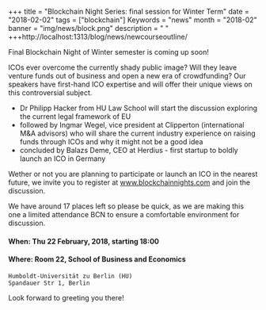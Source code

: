 +++
title = "Blockchain Night Series: final session for Winter Term"
date = "2018-02-02"
tags = ["blockchain"]
Keywords = "news"
month = "2018-02"
banner = "img/news/block.png"
description = " "
+++http://localhost:1313/blog/news/newcourseoutline/
<!--more-->

Final Blockchain Night of Winter semester is coming up soon!

ICOs ever overcome the currently shady public image? Will they leave venture  funds out of business and open a new era of crowdfunding? Our speakers have first-hand ICO expertise and will offer their unique views on this controversial subject.

 - Dr Philipp Hacker from HU Law School will start the discussion exploring the current legal framework of EU
 - followed by Ingmar Wegel,  vice president at Clipperton (international M&A advisors) who will share the current industry experience on raising funds through ICOs and why it might not be a good idea
 - concluded by Balazs Deme, CEO at Herdius - first startup to boldly launch an ICO in Germany

Wether or not you are planning to participate or launch an ICO in the nearest future, we invite you to register at www.blockchainnights.com and join the discussion.

We have around 17 places left so please be quick, as we are making this one a limited attendance BCN to ensure a comfortable environment for discussion.

#### When: Thu 22 February, 2018, starting 18:00

#### Where: Room 22, School of Business and Economics
	Humboldt-Universität zu Berlin (HU)
	Spandauer Str 1, Berlin


Look forward to greeting you there!